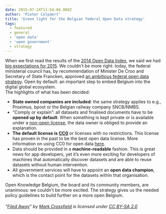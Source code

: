 ```yaml
---
date: 2015-07-24T11:54:04.000Z
author: 'Pieter Colpaert'
title: 'Green light for the Belgian federal Open Data strategy'
tags:
  - featured
  - general
  - 'open data'
  - 'open government'
  - strategy
---
```


When we first read the results of the [2014 Open Data Index](http://index.okfn.org/place/belgium/), we said we had [big expectations for 2015](http://www.openknowledge.be/2014/12/09/belgium-scores-slightly-higher-on-the-global-open-data-index-big-expectations-for-2015/). We couldn’t be more right: today, the federal ministerial council has, by recommendation of Minister De Croo and Secretary of State Francken, approved [an ambitious federal open data strategy](http://www.decroo.belgium.be/nl/groen-licht-voor-federale-open-data-strategie-overheidsdata-voortaan-vrij-beschikbaar). Open by default: an important step to embed Belgium into the digital global ecosystem.  
The highlights of what has been decided:

- **State owned companies are included**: the same strategy applies to e.g., Proximus, bpost or the Belgian railway company SNCB/NMBS.
- “Comply or explain”: all datasets and finalised documents have to be **opened up by default**. When something is kept private or is available under a [non-open license](http://opendefinition.org), the data owner is obliged to provide an explanation.
- **The default license is** [**CC0**](https://creativecommons.org/publicdomain/zero/1.0/) or licenses with no restrictions. This license has proven in the past to be the best open data license. More information on using CC0 for open data [here](https://wiki.creativecommons.org/wiki/CC0_use_for_data).
- Data should be provided in a **machine-readable** fashion. This is great news for app developers, yet it’s even more exciting for developers of machines that automatically discover datasets and are able to reuse datasets without human intervention.
- All government services will have to appoint an **open data champion**, which is the contact point for the datasets within that organisation.

Open Knowledge Belgium, the board and its community members, are unanimous: we couldn’t be more excited. The strategy gives us the needed policy guidelines to build further on a more open Belgium.

###### “[Filed Away](https://www.flickr.com/photos/manc/1427691715/in/photolist-3bai1p-6vWgnX-bDdcmL-5ETEeh-5Jp3Z-msC5U-4GVqyv-5W3RCn-aZWgk-aaGbZM-88qSJK-q1ND5v-3mqcsd-4h1QGN-qBxtTc-59pSXY-xmEpJw-cKCFsS-4DjfaG-4P8h7M-cphSAQ-aZWfK-6N6eHG-5ecW4T-pbtFZc-tAsHAq-63MA6m-wXvoAp-gRwVmk-5uGDfb-4WbN5W-oTuyQv-76En59-9noJDW-683ipu-5yfD2q-3rXHK-9YmTnD-6B33mX-5fDWd6-7C8seN-4QAMPo-8YViqf-3PChVM-5kHEHE-5oXasH-dHbrQH-5UFiwj-dGWi5t-dGWiE6/)” by [Mark Crossfield](https://www.flickr.com/photos/manc/) is licensed under [CC BY-SA 2.0](https://creativecommons.org/licenses/by-sa/2.0/)
